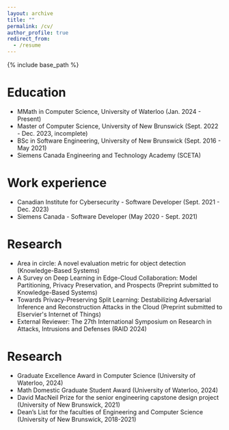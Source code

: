 ```yaml
---
layout: archive
title: ""
permalink: /cv/
author_profile: true
redirect_from:
  - /resume
---
```


{% include base_path %}

Education
======
* MMath in Computer Science, University of Waterloo (Jan. 2024 - Present)
* Master of Computer Science, University of New Brunswick (Sept. 2022 - Dec. 2023, incomplete)
* BSc in Software Engineering, University of New Brunswick (Sept. 2016 - May 2021)
* Siemens Canada Engineering and Technology Academy (SCETA)

Work experience
======
* Canadian Institute for Cybersecurity - Software Developer (Sept. 2021 - Dec. 2023)
* Siemens Canada - Software Developer (May 2020 - Sept. 2021)

Research
======
* Area in circle: A novel evaluation metric for object detection (Knowledge-Based Systems)
* A Survey on Deep Learning in Edge-Cloud Collaboration: Model Partitioning, Privacy Preservation, and Prospects (Preprint submitted to Knowledge-Based Systems)
* Towards Privacy-Preserving Split Learning: Destabilizing Adversarial Inference and Reconstruction Attacks in the Cloud (Preprint submitted to Elservier's Internet of Things)
* External Reviewer: The 27th International Symposium on Research in Attacks, Intrusions and Defenses (RAID 2024)

Research
======
* Graduate Excellence Award in Computer Science (University of Waterloo, 2024)
* Math Domestic Graduate Student Award (University of Waterloo, 2024)
* David MacNeil Prize for the senior engineering capstone design project (University of New Brunswick, 2021)
* Dean’s List for the faculties of Engineering and Computer Science (University of New Brunswick, 2018-2021)
